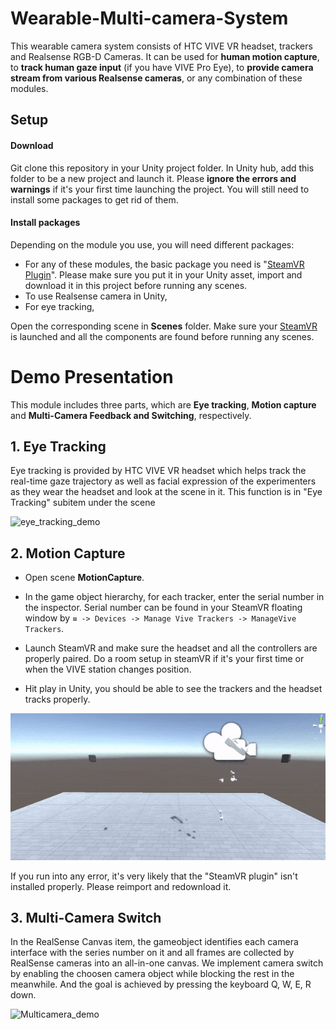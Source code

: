 # Wearable-Multi-camera-System

This wearable camera system consists of HTC VIVE VR headset, trackers and Realsense RGB-D Cameras. It can be used for **human motion capture**, to **track human gaze input** (if you have VIVE Pro Eye), to **provide camera stream from various Realsense cameras**, or any combination of these modules.

## Setup

#### **Download**

Git clone this repository in your Unity project folder. In Unity hub, add this folder to be a new project and launch it. Please **ignore the errors and warnings** if it's your first time launching the project. You will still need to install some packages to get rid of them.

#### **Install packages**

Depending on the module you use, you will need different packages:

- For any of these modules, the basic package you need is "[SteamVR Plugin](https://assetstore.unity.com/packages/tools/integration/steamvr-plugin-32647)". Please make sure you put it in your Unity asset, import and download it in this project before running any scenes.
- To use Realsense camera in Unity, 
- For eye tracking, 

Open the corresponding scene in **Scenes** folder. Make sure your <u>SteamVR</u> is launched and all the components are found before running any scenes.


# Demo Presentation

This module includes three parts, which are **Eye tracking**, **Motion capture** and **Multi-Camera Feedback and Switching**, respectively. 

## 1. Eye Tracking
Eye tracking is provided by HTC VIVE VR headset which helps track the real-time gaze trajectory as well as facial expression of the experimenters as they wear the headset and look at the scene in it. This function is in "Eye Tracking" subitem under the scene 

![eye_tracking_demo](Demo/eye_track_demo.gif)

## 2. Motion Capture

- Open scene **MotionCapture**.
- In the game object hierarchy, for each tracker, enter the serial number in the inspector. Serial number can be found in your SteamVR floating window by `≡ -> Devices -> Manage Vive Trackers -> ManageVive Trackers`.
- Launch SteamVR and make sure the headset and all the controllers are properly paired. Do a room setup in steamVR if it's your first time or when the VIVE station changes position.

- Hit play in Unity, you should be able to see the trackers and the headset tracks properly.


![tracker_demo](Demo/tracker_demo.gif)

If you run into any error, it's very likely that the "SteamVR plugin" isn't installed properly. Please reimport and redownload it.


## 3. Multi-Camera Switch

In the RealSense Canvas item, the gameobject identifies each camera interface with the series number on it and all frames are collected by RealSense cameras into an all-in-one canvas. We implement camera switch by enabling the choosen camera object while blocking the rest in the meanwhile. And the goal is achieved by pressing the keyboard Q, W, E, R down.

![Multicamera_demo](Demo/MultiCamera_Switch.gif)
